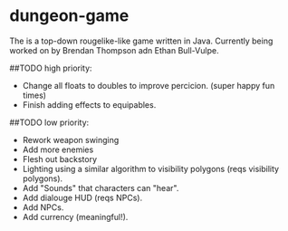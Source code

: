 # dungeon-game
The is a top-down rougelike-like game written in Java. Currently being worked on by Brendan Thompson adn Ethan  Bull-Vulpe.

##TODO high priority:
* Change all floats to doubles to improve percicion. (super happy fun times)
* Finish adding effects to equipables.

##TODO low priority:
* Rework weapon swinging
* Add more enemies
* Flesh out backstory
* Lighting using a similar algorithm to visibility polygons (reqs visibility polygons).
* Add "Sounds" that characters can "hear".
* Add dialouge HUD (reqs NPCs).
* Add NPCs.
* Add currency (meaningful!).
